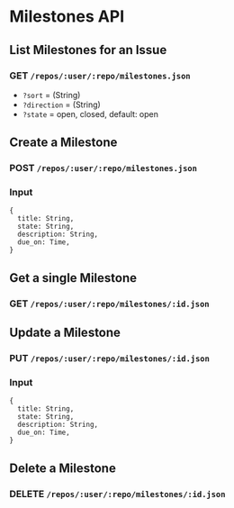 # Milestones API

## List Milestones for an Issue

### GET `/repos/:user/:repo/milestones.json`

* `?sort` = (String)
* `?direction` = (String)
* `?state` = open, closed, default: open


## Create a Milestone

### POST `/repos/:user/:repo/milestones.json`

### Input

    {
      title: String,
      state: String,
      description: String,
      due_on: Time,
    }

## Get a single Milestone

### GET `/repos/:user/:repo/milestones/:id.json`

## Update a Milestone

### PUT `/repos/:user/:repo/milestones/:id.json`

### Input

    {
      title: String,
      state: String,
      description: String,
      due_on: Time,
    }

## Delete a Milestone

### DELETE `/repos/:user/:repo/milestones/:id.json`
